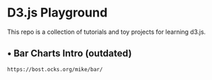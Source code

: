 
# D3.js Playground

This repo is a collection of tutorials and toy projects for learning d3.js.

## • Bar Charts Intro (outdated) 
    https://bost.ocks.org/mike/bar/

